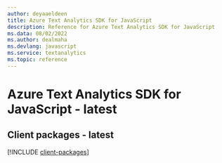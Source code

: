 ```yaml
---
author: deyaaeldeen
title: Azure Text Analytics SDK for JavaScript
description: Reference for Azure Text Analytics SDK for JavaScript
ms.data: 08/02/2022
ms.author: dealmaha
ms.devlang: javascript
ms.service: textanalytics
ms.topic: reference
---
```

# Azure Text Analytics SDK for JavaScript - latest

## Client packages - latest
[!INCLUDE [client-packages](text-analytics-client-index.md)]